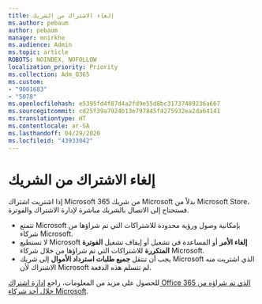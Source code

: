```yaml
---
title: إلغاء الاشتراك من الشريك
ms.author: pebaum
author: pebaum
manager: mnirkhe
ms.audience: Admin
ms.topic: article
ROBOTS: NOINDEX, NOFOLLOW
localization_priority: Priority
ms.collection: Adm_O365
ms.custom:
- "9001683"
- "5078"
ms.openlocfilehash: e5395fd4f87d4a2fd9e55d8bc31737489236a667
ms.sourcegitcommit: cd25f39a7924b13e797845f4275932ea2da64141
ms.translationtype: HT
ms.contentlocale: ar-SA
ms.lasthandoff: 04/29/2020
ms.locfileid: "43933042"
---
```

# <a name="cancel-subscription-from-partner"></a>إلغاء الاشتراك من الشريك

إذا اشتريت اشتراك Microsoft 365 من شريك Microsoft بدلاً من Microsoft Store، فستحتاج إلى الاتصال بالشريك مباشرة لإدارة الاشتراك والفوترة.

- تتمتع Microsoft بإمكانية وصول ورؤية محدودة للاشتراكات التي تم شراؤها من شركاء Microsoft. 
- لا تستطيع Microsoft **إلغاء الأمر** أو المساعدة في تشغيل أو إيقاف تشغيل **الفوترة المتكررة** للاشتراكات التي تم شراؤها من خلال شركاء Microsoft. 
- يجب أن تنتقل **جميع طلبات استرداد الأموال** إلى شريك Microsoft الذي اشتريت منه الاشتراك لأن Microsoft لم تتسلم هذه الدفعة. 

للحصول على مزيد من المعلومات، راجع [إدارة اشتراك Office 365 الذي تم شراؤه من خلال أحد شركاء Microsoft](https://support.microsoft.com/help/4230739/microsoft-account-manage-office-365-subscription-from-third-party). 
